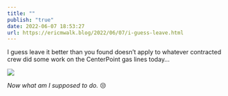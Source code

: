 ```yaml
---
title: ""
publish: "true"
date: 2022-06-07 18:53:27
url: https://ericmwalk.blog/2022/06/07/i-guess-leave.html
---
```

I guess leave it better than you found doesn’t apply to whatever contracted crew did some work on the CenterPoint gas lines today…

![](https://ericmwalk.blog/uploads/2022/089cf4bd28.jpg)

_Now what am I supposed to do._ 😒